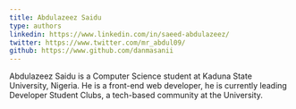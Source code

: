 ```yaml
---
title: Abdulazeez Saidu
type: authors
linkedin: https://www.linkedin.com/in/saeed-abdulazeez/
twitter: https://www.twitter.com/mr_abdul09/
github: https://www.github.com/danmasanii
---
```

Abdulazeez Saidu is a Computer Science student at Kaduna State University, Nigeria. He is a front-end web developer, he is currently leading Developer Student Clubs, a tech-based community at the University.